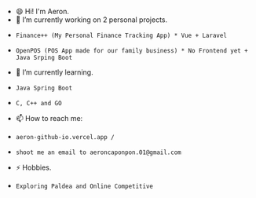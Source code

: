 <!--
**aeron-cap/aeron-cap** is a ✨ _special_ ✨ repository because its `README.md` (this file) appears on your GitHub profile.

Here are some ideas to get you started:

- 🔭 I’m currently working on ...
- 🌱 I’m currently learning ...
- 👯 I’m looking to collaborate on ...
- 🤔 I’m looking for help with ...
- 💬 Ask me about ...
- 📫 How to reach me: ...
- 😄 Pronouns: ...
- ⚡ Fun fact: ...
-->

- 😄 Hi! I'm Aeron.
- 🔭 I’m currently working on 2 personal projects.
-     Finance++ (My Personal Finance Tracking App) * Vue + Laravel
-     OpenPOS (POS App made for our family business) * No Frontend yet + Java Srping Boot
- 🌱 I’m currently learning.
-     Java Spring Boot
-     C, C++ and GO
- 📫 How to reach me:
-     aeron-github-io.vercel.app /
-     shoot me an email to aeroncaponpon.01@gmail.com
- ⚡ Hobbies.
-     Exploring Paldea and Online Competitive
